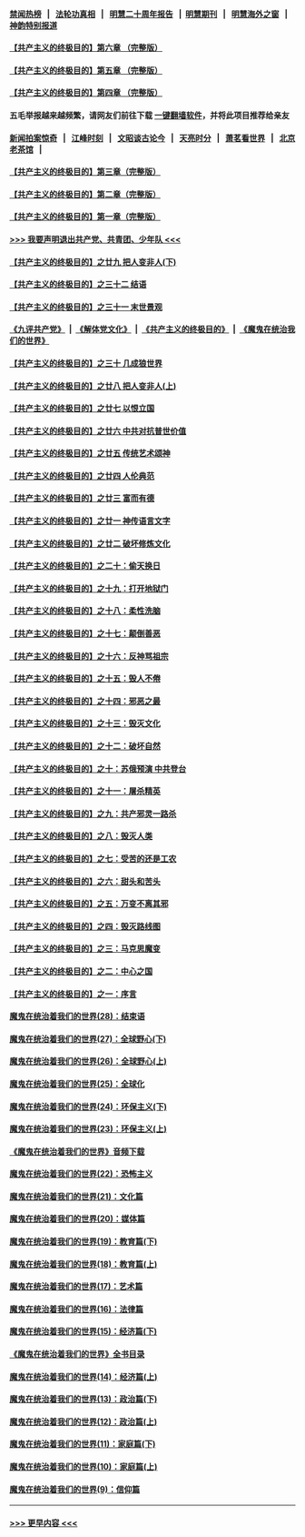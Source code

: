 #### [禁闻热榜](热点新闻.md?=0)  &nbsp;&nbsp;|&nbsp;&nbsp; [法轮功真相](https://github.com/gfw-breaker/truth/blob/master/README.md?=0) &nbsp;&nbsp;|&nbsp;&nbsp; [明慧二十周年报告](https://github.com/gfw-breaker/mh-reports/blob/master/README.md?=0) &nbsp;&nbsp;|&nbsp;&nbsp;[明慧期刊](https://github.com/gfw-breaker/mh-qikan) &nbsp;&nbsp;|&nbsp;&nbsp; [明慧海外之窗](https://github.com/gfw-breaker/mh-news/blob/master/README.md?=0) &nbsp;&nbsp;|&nbsp;&nbsp; [神韵特别报道](https://github.com/gfw-breaker/mh-news/blob/master/shenyun.md?=0)
#### [【共产主义的终极目的】第六章 （完整版）](../pages/nsc422/n11428913.md?t=03030702) 
#### [【共产主义的终极目的】第五章 （完整版）](../pages/nsc422/n11428912.md?t=03030702) 
#### [【共产主义的终极目的】第四章 （完整版）](../pages/nsc422/n11428907.md?t=03030702) 
#### 五毛举报越来越频繁，请网友们前往下载 [一键翻墙软件](https://github.com/gfw-breaker/ssr-accounts)，并将此项目推荐给亲友
#### [新闻拍案惊奇](https://github.com/gfw-breaker/banned-news/blob/master/pages/link4.md) &nbsp;&nbsp;|&nbsp;&nbsp; [江峰时刻](https://github.com/gfw-breaker/banned-news/blob/master/pages/link4.md) &nbsp;&nbsp;|&nbsp;&nbsp; [文昭谈古论今](https://github.com/gfw-breaker/banned-news/blob/master/pages/link4.md) &nbsp;&nbsp;|&nbsp;&nbsp; [天亮时分](https://github.com/gfw-breaker/banned-news/blob/master/pages/link4.md) &nbsp;&nbsp;|&nbsp;&nbsp; [萧茗看世界](https://github.com/gfw-breaker/banned-news/blob/master/pages/link4.md) &nbsp;&nbsp;|&nbsp;&nbsp; [北京老茶馆](https://github.com/gfw-breaker/banned-news/blob/master/pages/link4.md) &nbsp;&nbsp;|&nbsp;&nbsp; 
#### [【共产主义的终极目的】第三章（完整版）](../pages/nsc422/n11428848.md?t=03030702) 
#### [【共产主义的终极目的】第二章（完整版）](../pages/nsc422/n11428831.md?t=03030702) 
#### [【共产主义的终极目的】第一章（完整版）](../pages/nsc422/n11417651.md?t=03030702) 
#### [>>> 我要声明退出共产党、共青团、少年队 <<<](https://github.com/begood0513/goodnews/blob/master/quit/letter.md) 
#### [【共产主义的终极目的】之廿九 把人变非人(下)](../pages/nsc422/n11344140.md?t=03030702) 
#### [【共产主义的终极目的】之三十二 结语](../pages/nsc422/n11360535.md?t=03030702) 
#### [【共产主义的终极目的】之三十一 末世景观](../pages/nsc422/n11351129.md?t=03030702) 
#### [《九评共产党》](https://github.com/begood0513/9ping.md/blob/master/README.md) &nbsp;|&nbsp; [《解体党文化》](../../../../jtdwh.md/blob/master/README.md)  &nbsp;|&nbsp; [《共产主义的终极目的》](../../../../gczydzjmd.md/blob/master/README.md) &nbsp;|&nbsp; [《魔鬼在统治我们的世界》](../../../../mgztzwmdsj.md/blob/master/README.md) 
#### [【共产主义的终极目的】之三十 几成狼世界](../pages/nsc422/n11348280.md?t=03030702) 
#### [【共产主义的终极目的】之廿八 把人变非人(上)](../pages/nsc422/n11340492.md?t=03030702) 
#### [【共产主义的终极目的】之廿七 以恨立国](../pages/nsc422/n11336944.md?t=03030702) 
#### [【共产主义的终极目的】之廿六 中共对抗普世价值](../pages/nsc422/n11324785.md?t=03030702) 
#### [【共产主义的终极目的】之廿五 传统艺术颂神](../pages/nsc422/n11296396.md?t=03030702) 
#### [【共产主义的终极目的】之廿四 人伦典范](../pages/nsc422/n11296397.md?t=03030702) 
#### [【共产主义的终极目的】之廿三 富而有德](../pages/nsc422/n11283598.md?t=03030702) 
#### [【共产主义的终极目的】之廿一 神传语言文字](../pages/nsc422/n11263265.md?t=03030702) 
#### [【共产主义的终极目的】之廿二 破坏修炼文化](../pages/nsc422/n11245728.md?t=03030702) 
#### [【共产主义的终极目的】之二十：偷天换日](../pages/nsc422/n11238846.md?t=03030702) 
#### [【共产主义的终极目的】之十九：打开地狱门](../pages/nsc422/n11206376.md?t=03030702) 
#### [【共产主义的终极目的】之十八：柔性洗脑](../pages/nsc422/n11199994.md?t=03030702) 
#### [【共产主义的终极目的】之十七：颠倒善恶](../pages/nsc422/n11179782.md?t=03030702) 
#### [【共产主义的终极目的】之十六：反神骂祖宗](../pages/nsc422/n11166798.md?t=03030702) 
#### [【共产主义的终极目的】之十五：毁人不倦](../pages/nsc422/n11166792.md?t=03030702) 
#### [【共产主义的终极目的】之十四：邪恶之最](../pages/nsc422/n11150249.md?t=03030702) 
#### [【共产主义的终极目的】之十三：毁灭文化](../pages/nsc422/n11135227.md?t=03030702) 
#### [【共产主义的终极目的】之十二：破坏自然](../pages/nsc422/n11135214.md?t=03030702) 
#### [【共产主义的终极目的】之十：苏俄预演 中共登台](../pages/nsc422/n11118424.md?t=03030702) 
#### [【共产主义的终极目的】之十一：屠杀精英](../pages/nsc422/n11118442.md?t=03030702) 
#### [【共产主义的终极目的】之九：共产邪灵一路杀](../pages/nsc422/n11114139.md?t=03030702) 
#### [【共产主义的终极目的】之八：毁灭人类](../pages/nsc422/n11108503.md?t=03030702) 
#### [【共产主义的终极目的】之七：受苦的还是工农](../pages/nsc422/n11101809.md?t=03030702) 
#### [【共产主义的终极目的】之六：甜头和苦头](../pages/nsc422/n11096971.md?t=03030702) 
#### [【共产主义的终极目的】之五：万变不离其邪](../pages/nsc422/n11091285.md?t=03030702) 
#### [【共产主义的终极目的】之四：毁灭路线图](../pages/nsc422/n11086284.md?t=03030702) 
#### [【共产主义的终极目的】之三：马克思魔变](../pages/nsc422/n11061941.md?t=03030702) 
#### [【共产主义的终极目的】之二：中心之国](../pages/nsc422/n11047728.md?t=03030702) 
#### [【共产主义的终极目的】之一：序言](../pages/nsc422/n11086077.md?t=03030702) 
#### [魔鬼在统治着我们的世界(28)：结束语](../pages/nsc422/n10936246.md?t=03030702) 
#### [魔鬼在统治着我们的世界(27)：全球野心(下)](../pages/nsc422/n10928319.md?t=03030702) 
#### [魔鬼在统治着我们的世界(26)：全球野心(上)](../pages/nsc422/n10900318.md?t=03030702) 
#### [魔鬼在统治着我们的世界(25)：全球化](../pages/nsc422/n10788205.md?t=03030702) 
#### [魔鬼在统治着我们的世界(24)：环保主义(下)](../pages/nsc422/n10695307.md?t=03030702) 
#### [魔鬼在统治着我们的世界(23)：环保主义(上)](../pages/nsc422/n10688613.md?t=03030702) 
#### [《魔鬼在统治着我们的世界》音频下载](../pages/nsc422/n10635553.md?t=03030702) 
#### [魔鬼在统治着我们的世界(22)：恐怖主义](../pages/nsc422/n10614727.md?t=03030702) 
#### [魔鬼在统治着我们的世界(21)：文化篇](../pages/nsc422/n10597706.md?t=03030702) 
#### [魔鬼在统治着我们的世界(20)：媒体篇](../pages/nsc422/n10586579.md?t=03030702) 
#### [魔鬼在统治着我们的世界(19)：教育篇(下)](../pages/nsc422/n10564808.md?t=03030702) 
#### [魔鬼在统治着我们的世界(18)：教育篇(上)](../pages/nsc422/n10526970.md?t=03030702) 
#### [魔鬼在统治着我们的世界(17)：艺术篇](../pages/nsc422/n10499093.md?t=03030702) 
#### [魔鬼在统治着我们的世界(16)：法律篇](../pages/nsc422/n10485969.md?t=03030702) 
#### [魔鬼在统治着我们的世界(15)：经济篇(下)](../pages/nsc422/n10469975.md?t=03030702) 
#### [《魔鬼在统治着我们的世界》全书目录](../pages/nsc422/n10464261.md?t=03030702) 
#### [魔鬼在统治着我们的世界(14)：经济篇(上)](../pages/nsc422/n10457370.md?t=03030702) 
#### [魔鬼在统治着我们的世界(13)：政治篇(下)](../pages/nsc422/n10448270.md?t=03030702) 
#### [魔鬼在统治着我们的世界(12)：政治篇(上)](../pages/nsc422/n10444576.md?t=03030702) 
#### [魔鬼在统治着我们的世界(11)：家庭篇(下)](../pages/nsc422/n10440961.md?t=03030702) 
#### [魔鬼在统治着我们的世界(10)：家庭篇(上)](../pages/nsc422/n10435448.md?t=03030702) 
#### [魔鬼在统治着我们的世界(9)：信仰篇](../pages/nsc422/n10432159.md?t=03030702) 

----
#### [ >>> 更早内容 <<< ](../indexes/nsc422-earlier.md)
